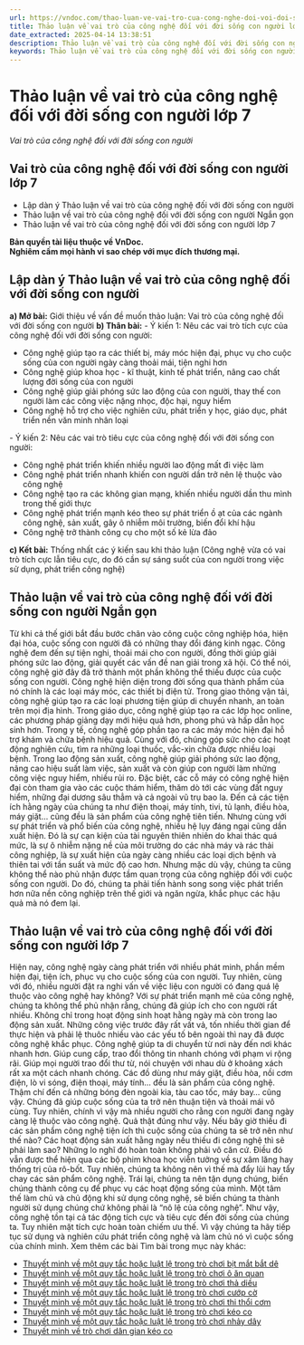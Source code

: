 ```yaml
---
url: https://vndoc.com/thao-luan-ve-vai-tro-cua-cong-nghe-doi-voi-doi-song-con-nguoi-289201
title: Thảo luận về vai trò của công nghệ đối với đời sống con người lớp 7 - Vai trò của công nghệ đối với đời sống con người - VnDoc.com
date_extracted: 2025-04-14 13:38:51
description: Thảo luận về vai trò của công nghệ đối với đời sống con người lớp 7 được biên soạn nhằm giúp các em HS đạt kết quả tốt trong quá trình làm bài tập và học tập môn Ngữ văn lớp 7.
keywords: Thảo luận về vai trò của công nghệ đối với đời sống con người,vai trò của công nghệ đối với đời sống con người,hãy thảo luận về vai trò của công nghệ đối với đời sống con người,vai trò của công nghệ đối với đời sống con người lớp 7,vai trò của công nghệ đối với đời sống con người 7,Thảo luận về vai trò của công nghệ đối với đời sống con người trang 48
---
```


# Thảo luận về vai trò của công nghệ đối với đời sống con người lớp 7
 _Vai trò của công nghệ đối với đời sống con người_
## **Vai trò của công nghệ đối với đời sống con người lớp 7**
  * Lập dàn ý Thảo luận về vai trò của công nghệ đối với đời sống con người
  * Thảo luận về vai trò của công nghệ đối với đời sống con người Ngắn gọn
  * Thảo luận về vai trò của công nghệ đối với đời sống con người lớp 7

**Bản quyền tài liệu thuộc về VnDoc.  
Nghiêm cấm mọi hành vi sao chép với mục đích thương mại.**
## **Lập dàn ý Thảo luận về vai trò của công nghệ đối với đời sống con người**
**a\) Mở bài:** Giới thiệu về vấn đề muốn thảo luận: Vai trò của công nghệ đối với đời sống con người
**b\) Thân bài:**
\- Ý kiến 1: Nêu các vai trò tích cực của công nghệ đối với đời sống con người:
  * Công nghệ giúp tạo ra các thiết bị, máy móc hiện đại, phục vụ cho cuộc sống của con người ngày càng thoải mái, tiện nghi hơn
  * Công nghệ giúp khoa học - kĩ thuật, kinh tế phát triển, nâng cao chất lượng đời sống của con người
  * Công nghệ giúp giải phóng sức lao động của con người, thay thế con người làm các công việc nặng nhọc, độc hại, nguy hiểm
  * Công nghệ hỗ trợ cho việc nghiên cứu, phát triển y học, giáo dục, phát triển nền văn minh nhân loại

\- Ý kiến 2: Nêu các vai trò tiêu cực của công nghệ đối với đời sống con người:
  * Công nghệ phát triển khiến nhiều người lao động mất đi việc làm
  * Công nghệ phát triển nhanh khiến con người dần trở nên lệ thuộc vào công nghệ
  * Công nghệ tạo ra các không gian mạng, khiến nhiều người dần thu mình trong thế giới thực
  * Công nghệ phát triển mạnh kéo theo sự phát triển ồ ạt của các ngành công nghệ, sản xuất, gây ô nhiễm môi trường, biến đổi khí hậu
  * Công nghệ trở thành công cụ cho một số kẻ lừa đảo

**c\) Kết bài:** Thống nhất các ý kiến sau khi thảo luận \(Công nghệ vừa có vai trò tích cực lẫn tiêu cực, do đó cần sự sáng suốt của con người trong việc sử dụng, phát triển công nghệ\)
## **Thảo luận về vai trò của công nghệ đối với đời sống con người Ngắn gọn**
Từ khi cả thế giới bắt đầu bước chân vào công cuộc công nghiệp hóa, hiện đại hóa, cuộc sống con người đã có những thay đổi đáng kinh ngạc. Công nghệ đem đến sự tiện nghi, thoải mái cho con người, đồng thời giúp giải phóng sức lao động, giải quyết các vấn đề nan giải trong xã hội. Có thể nói, công nghệ giờ đây đã trở thành một phần không thể thiếu được của cuộc sống con người.
Công nghệ hiện diện trong đời sống qua thành phẩm của nó chính là các loại máy móc, các thiết bị điện tử. Trong giao thông vận tải, công nghệ giúp tạo ra các loại phương tiện giúp di chuyển nhanh, an toàn trên mọi địa hình. Trong giáo dục, công nghệ giúp tạo ra các lớp học online, các phương pháp giảng dạy mới hiệu quả hơn, phong phú và hấp dẫn học sinh hơn. Trong y tế, công nghệ góp phần tạo ra các máy móc hiện đại hỗ trợ khám và chữa bệnh hiệu quả. Cùng với đó, chúng góp sức cho các hoạt động nghiên cứu, tìm ra những loại thuốc, vắc-xin chữa được nhiều loại bệnh. Trong lao động sản xuất, công nghệ giúp giải phóng sức lao động, nâng cao hiệu suất làm việc, sản xuất và còn giúp con người làm những công việc nguy hiểm, nhiều rủi ro. Đặc biệt, các cỗ máy có công nghệ hiện đại còn tham gia vào các cuộc thám hiểm, thăm dò tới các vùng đất nguy hiểm, những đại dương sâu thẳm và cả ngoài vũ trụ bao la. Đến cả các tiện ích hằng ngày của chúng ta như điện thoại, máy tính, tivi, tủ lạnh, điều hòa, máy giặt… cũng đều là sản phẩm của công nghệ tiên tiến. Nhưng cùng với sự phát triển và phổ biến của công nghệ, nhiều hệ lụy đáng ngại cũng dần xuất hiện. Đó là sự cạn kiện của tài nguyên thiên nhiên do khai thác quá mức, là sự ô nhiễm nặng nề của môi trường do các nhà máy và rác thải công nghiệp, là sự xuất hiện của ngày càng nhiều các loại dịch bệnh và thiên tai với tần suất và mức độ cao hơn.
Nhưng mặc dù vậy, chúng ta cũng không thể nào phủ nhận được tầm quan trọng của công nghiệp đối với cuộc sống con người. Do đó, chúng ta phải tiến hành song song việc phát triển hơn nữa nền công nghiệp trên thế giới và ngăn ngừa, khắc phục các hậu quả mà nó đem lại.
## **Thảo luận về vai trò của công nghệ đối với đời sống con người lớp 7**
Hiện nay, công nghệ ngày càng phát triển với nhiều phát minh, phần mềm hiện đại, tiện ích, phục vụ cho cuộc sống của con người. Tuy nhiên, cùng với đó, nhiều người đặt ra nghi vấn về việc liệu con người có đang quá lệ thuộc vào công nghệ hay không?
Với sự phát triển mạnh mẽ của công nghệ, chúng ta không thể phủ nhận rằng, chúng đã giúp ích cho con người rất nhiều. Không chỉ trong hoạt động sinh hoạt hằng ngày mà còn trong lao động sản xuất. Những công việc trước đây rất vất vả, tốn nhiều thời gian để thực hiện và phải lệ thuôc nhiều vào các yếu tố bên ngoài thì nay đã được công nghệ khắc phục. Công nghệ giúp ta di chuyển từ nơi này đến nơi khác nhanh hơn. Giúp cung cấp, trao đổi thông tin nhanh chóng với phạm vi rộng rãi. Giúp mọi người trao đổi thư từ, nói chuyện với nhau dù ở khoảng xách rất xa một cách nhanh chóng. Các đồ dùng như máy giặt, điều hòa, nồi cơm điện, lò vi sóng, điện thoại, máy tính… đều là sản phẩm của công nghệ. Thậm chí đến cả những bóng đèn ngoài kia, tàu cao tốc, máy bay… cũng vậy. Chúng đã giúp cuộc sống của ta trở nên thuận tiện và thoải mái vô cùng.
Tuy nhiên, chính vì vậy mà nhiều người cho rằng con người đang ngày càng lệ thuộc vào công nghệ. Quả thật đúng như vậy. Nếu bây giờ thiếu đi các sản phẩm công nghệ tiện ích thì cuộc sống của chúng ta sẽ trở nên như thế nào? Các hoạt động sản xuất hằng ngày nếu thiếu đi công nghệ thì sẽ phải làm sao? Những lo nghĩ đó hoàn toàn không phải vô căn cứ. Điều đó vẫn được thể hiện qua các bộ phim khoa học viễn tưởng về sự xâm lăng hay thống trị của rô-bốt.
Tuy nhiên, chúng ta không nên vì thế mà đẩy lùi hay tẩy chay các sản phẩm công nghệ. Trái lại, chúng ta nên tận dụng chúng, biến chúng thành công cụ để phục vụ các hoạt động sống của mình. Một tâm thế làm chủ và chủ động khi sử dụng công nghệ, sẽ biến chúng ta thành người sử dụng chúng chứ không phải là “nô lệ của công nghệ”.
Như vậy, công nghệ tồn tại cả tác động tích cực và tiêu cực đến đời sống của chúng ta. Tuy nhiên mặt tích cực hoàn toàn chiếm ưu thế. Vì vậy chúng ta hãy tiếp tục sử dụng và nghiên cứu phát triển công nghệ và làm chủ nó vì cuộc sống của chính mình.
Xem thêm các bài Tìm bài trong mục này khác:
  * [Thuyết minh về một quy tắc hoặc luật lệ trong trò chơi bịt mắt bắt dê](</thuyet-minh-ve-mot-quy-tac-hoac-luat-le-trong-tro-choi-bit-mat-bat-de-292763>)
  * [Thuyết minh về một quy tắc hoặc luật lệ trong trò chơi ô ăn quan](</thuyet-minh-ve-mot-quy-tac-hoac-luat-le-trong-tro-choi-o-an-quan-292764>)
  * [Thuyết minh về một quy tắc hoặc luật lệ trong trò chơi thả diều](</thuyet-minh-ve-mot-quy-tac-hoac-luat-le-trong-tro-choi-tha-dieu-292766>)
  * [Thuyết minh về một quy tắc hoặc luật lệ trong trò chơi cướp cờ](</thuyet-minh-ve-mot-quy-tac-hoac-luat-le-trong-tro-choi-cuop-co-292767>)
  * [Thuyết minh về một quy tắc hoặc luật lệ trong trò chơi thi thổi cơm](</thuyet-minh-ve-mot-quy-tac-hoac-luat-le-trong-tro-choi-thi-thoi-com-292768>)
  * [Thuyết minh về một quy tắc hoặc luật lệ trong trò chơi kéo co](</thuyet-minh-ve-mot-quy-tac-hoac-luat-le-trong-tro-choi-keo-co-292770>)
  * [Thuyết minh về một quy tắc hoặc luật lệ trong trò chơi nhảy dây](</thuyet-minh-ve-mot-quy-tac-hoac-luat-le-trong-tro-choi-nhay-day-292771>)
  * [Thuyết minh về trò chơi dân gian kéo co](</thuyet-minh-ve-tro-choi-dan-gian-keo-co-153859>)

